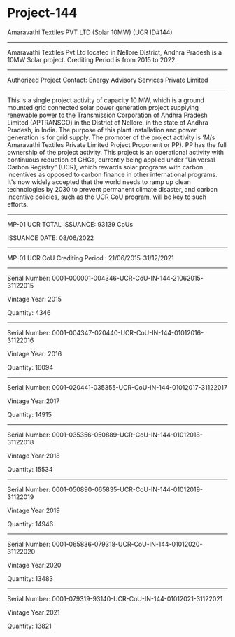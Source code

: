 # Project-144
Amaravathi Textiles PVT LTD (Solar 10MW) (UCR ID#144)
_____________
Amaravathi Textiles Pvt Ltd located in Nellore District, Andhra Pradesh is a 10MW Solar project. Crediting Period is from 2015 to 2022.
____________
Authorized Project Contact: Energy Advisory Services Private Limited
____________
This is a single project activity of capacity 10 MW, which is a ground mounted grid connected solar
power generation project supplying renewable power to the Transmission Corporation of Andhra
Pradesh Limited (APTRANSCO) in the District of Nellore, in the state of Andhra Pradesh, in India.
The purpose of this plant installation and power generation is for grid supply.
The promoter of the project activity is ‘M/s Amaravathi Textiles Private Limited Project Proponent
or PP). PP has the full ownership of the project activity. This project is an operational activity with
continuous reduction of GHGs, currently being applied under “Universal Carbon Registry” (UCR),
which rewards solar programs with carbon incentives as opposed to carbon finance in other
international programs. It's now widely accepted that the world needs to ramp up clean technologies
by 2030 to prevent permanent climate disaster, and carbon incentive policies, such as the UCR CoU
program, will be key to such efforts.
________________
MP-01 UCR TOTAL ISSUANCE: 93139 CoUs

ISSUANCE DATE:  08/06/2022
___________
MP-01 UCR CoU Crediting Period : 21/06/2015-31/12/2021
____________________
Serial Number: 0001-000001-004346-UCR-CoU-IN-144-21062015-31122015

Vintage Year: 2015

Quantity: 4346
__________________________

Serial Number: 0001-004347-020440-UCR-CoU-IN-144-01012016-31122016

Vintage Year: 2016

Quantity: 16094
___________________________

Serial Number: 0001-020441-035355-UCR-CoU-IN-144-01012017-31122017

Vintage Year:2017

Quantity: 14915
___________________________

Serial Number: 0001-035356-050889-UCR-CoU-IN-144-01012018-31122018

Vintage Year:2018

Quantity: 15534
______________________
Serial Number: 0001-050890-065835-UCR-CoU-IN-144-01012019-31122019

Vintage Year:2019

Quantity: 14946
_____________________
Serial Number: 0001-065836-079318-UCR-CoU-IN-144-01012020-31122020

Vintage Year:2020

Quantity: 13483
______________________
Serial Number: 0001-079319-93140-UCR-CoU-IN-144-01012021-31122021

Vintage Year:2021

Quantity: 13821
